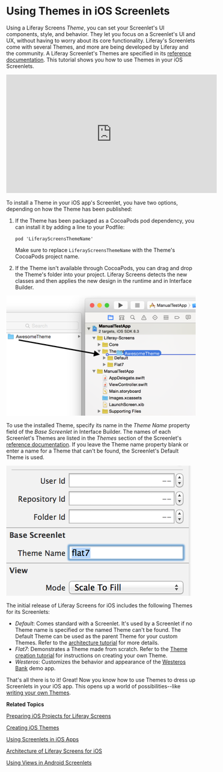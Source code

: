 # Using Themes in iOS Screenlets [](id=using-themes-in-ios-screenlets)

Using a Liferay Screens *Theme*, you can set your Screenlet's UI components,
style, and behavior. They let you focus on a Screenlet's UI and UX, without
having to worry about its core functionality. Liferay's Screenlets come with
several Themes, and more are being developed by Liferay and the community. A
Liferay Screenlet's Themes are specified in its
[reference documentation](/develop/reference/-/knowledge_base/6-2/screenlets-in-liferay-screens-for-ios).
This tutorial shows you how to use Themes in your iOS Screenlets. 

<iframe width="560" height="315" src="https://www.youtube.com/embed/vgwDZJcs3-Y" frameborder="0" allowfullscreen></iframe>

To install a Theme in your iOS app's Screenlet, you have two options, depending 
on how the Theme has been published:

1.  If the Theme has been packaged as a CocoaPods pod dependency, you can install 
    it by adding a line to your Podfile:

        pod 'LiferayScreensThemeName'

    Make sure to replace `LiferayScreensThemeName` with the Theme's
    CocoaPods project name. 

2. If the Theme isn't available through CocoaPods, you can drag and drop the 
   Theme's folder into your project. Liferay Screens detects the new classes and 
   then applies the new design in the runtime and in Interface Builder. 

![Figure 1: To install a Theme into an Xcode project, drag and drop the Theme's folder into it.](../../images/screens-ios-xcode-install-theme.png)

To use the installed Theme, specify its name in the *Theme Name* property field
of the *Base Screenlet* in Interface Builder. The names of each Screenlet's
Themes are listed in the *Themes* section of the Screenlet's
[reference documentation](/develop/reference/-/knowledge_base/6-2/screenlets-in-liferay-screens-for-ios). 
If you leave the Theme name property blank or enter a name for a Theme that
can't be found, the Screenlet's Default Theme is used. 

![Figure 2: In Interface Builder, you specify a Screenlet's Theme by entering its name in the *Theme Name* field; this sets the Screenlet's `themeName` property.](../../images/screens-ios-themes-property.png)

The initial release of Liferay Screens for iOS includes the following Themes for
its Screenlets: 

- *Default*: Comes standard with a Screenlet. It's used by a Screenlet if no
  Theme name is specified or the named Theme can't be found. The Default Theme 
  can be used as the parent Theme for your custom Themes. Refer to the 
  [architecture tutorial](/develop/tutorials/-/knowledge_base/6-2/architecture-of-liferay-screens-for-ios)
  for more details.
- *Flat7*: Demonstrates a Theme made from scratch. Refer to the 
  [Theme creation tutorial](/develop/tutorials/-/knowledge_base/6-2/creating-ios-themes) 
  for instructions on creating your own Theme.
- *Westeros*: Customizes the behavior and appearance of the
  [Westeros Bank](https://github.com/liferay/liferay-screens/tree/master/ios/Samples/WesterosBank) 
  demo app.

That's all there is to it! Great! Now you know how to use Themes to dress up 
Screenlets in your iOS app. This opens up a world of possibilities--like 
[writing your own Themes](/develop/tutorials/-/knowledge_base/6-2/creating-ios-themes).

**Related Topics**

[Preparing iOS Projects for Liferay Screens](/develop/tutorials/-/knowledge_base/6-2/preparing-ios-projects-for-liferay-screens)

[Creating iOS Themes](/develop/tutorials/-/knowledge_base/6-2/creating-ios-themes)

[Using Screenlets in iOS Apps](/develop/tutorials/-/knowledge_base/6-2/using-screenlets-in-ios-apps)

[Architecture of Liferay Screens for iOS](/develop/tutorials/-/knowledge_base/6-2/architecture-of-liferay-screens-for-ios)

[Using Views in Android Screenlets](/develop/tutorials/-/knowledge_base/6-2/using-views-in-android-screenlets)
